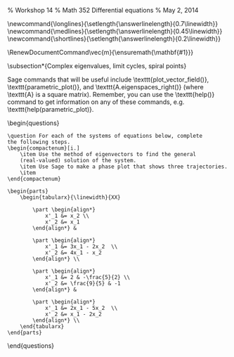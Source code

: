 % Workshop 14
% Math 352 Differential equations
% May 2, 2014

\newcommand{\longlines}{\setlength{\answerlinelength}{0.7\linewidth}}
\newcommand{\medlines}{\setlength{\answerlinelength}{0.45\linewidth}}
\newcommand{\shortlines}{\setlength{\answerlinelength}{0.2\linewidth}}

\RenewDocumentCommand\vec{m}{\ensuremath{\mathbf{#1}}}

\subsection*{Complex eigenvalues, limit cycles, spiral points}

Sage commands that will be useful include \texttt{plot\_vector\_field()},
\texttt{parametric\_plot()}, and
\texttt{A.eigenspaces\_right()} (where \texttt{A} is a square matrix). 
Remember, you can use the \texttt{help()} command to get information
on any of these commands, e.g. \texttt{help(parametric\_plot)}.

\begin{questions}

    \question For each of the systems of equations below, complete
    the following steps.
    \begin{compactenum}[i.]
        \item Use the method of eigenvectors to find the general 
        (real-valued) solution of the system.
        \item Use Sage to make a phase plot that shows three trajectories.
        \item 
    \end{compactenum}

    \begin{parts}
        \begin{tabularx}{\linewidth}{XX}
            
            \part \begin{align*}
                x'_1 &= x_2 \\
                x'_2 &= x_1
            \end{align*} &

            \part \begin{align*}
                x'_1 &= 3x_1 - 2x_2  \\
                x'_2 &= 4x_1 - x_2
            \end{align*} \\

            \part \begin{align*}
                x'_1 &= 2 & -\frac{5}{2} \\
                x'_2 &= \frac{9}{5} & -1
            \end{align*} &

            \part \begin{align*}
                x'_1 &= 2x_1 - 5x_2  \\
                x'_2 &= x_1 - 2x_2
            \end{align*} \\            
        \end{tabularx}
    \end{parts}
    
\end{questions} 
